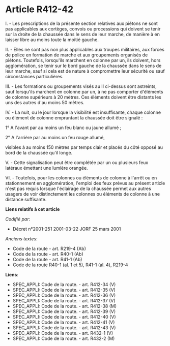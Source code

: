 # Article R412-42

I. - Les prescriptions de la présente section relatives aux piétons ne sont pas applicables aux cortèges, convois ou
processions qui doivent se tenir sur la droite de la chaussée dans le sens de leur marche, de manière à en laisser libre au
moins toute la moitié gauche.

II. - Elles ne sont pas non plus applicables aux troupes militaires, aux forces de police en formation de marche et aux
groupements organisés de piétons. Toutefois, lorsqu'ils marchent en colonne par un, ils doivent, hors agglomération, se tenir
sur le bord gauche de la chaussée dans le sens de leur marche, sauf si cela est de nature à compromettre leur sécurité ou
sauf circonstances particulières.

III. - Les formations ou groupements visés au II ci-dessus sont astreints, sauf lorsqu'ils marchent en colonne par un, à ne
pas comporter d'éléments de colonne supérieurs à 20 mètres. Ces éléments doivent être distants les uns des autres d'au moins
50 mètres.

IV. - La nuit, ou le jour lorsque la visibilité est insuffisante, chaque colonne ou élément de colonne empruntant la chaussée
doit être signalé :

1° A l'avant par au moins un feu blanc ou jaune allumé ;

2° A l'arrière par au moins un feu rouge allumé,

visibles à au moins 150 mètres par temps clair et placés du côté opposé au bord de la chaussée qu'il longe.

V. - Cette signalisation peut être complétée par un ou plusieurs feux latéraux émettant une lumière orangée.

VI. - Toutefois, pour les colonnes ou éléments de colonne à l'arrêt ou en stationnement en agglomération, l'emploi des feux
prévus au présent article n'est pas requis lorsque l'éclairage de la chaussée permet aux autres usagers de voir distinctement
les colonnes ou éléments de colonne à une distance suffisante.

**Liens relatifs à cet article**

_Codifié par_:

  - Décret n°2001-251 2001-03-22 JORF 25 mars 2001

_Anciens textes_:

  - Code de la route - art. R219-4 (Ab)
  - Code de la route - art. R40-1 (Ab)
  - Code de la route - art. R41-1 (Ab)
  - Code de la route R40-1 (al. 1 et 5), R41-1 (al. 4), R219-4

**Liens**:

  - SPEC_APPLI: Code de la route. - art. R412-34 (V)
  - SPEC_APPLI: Code de la route. - art. R412-35 (V)
  - SPEC_APPLI: Code de la route. - art. R412-36 (V)
  - SPEC_APPLI: Code de la route. - art. R412-37 (V)
  - SPEC_APPLI: Code de la route. - art. R412-38 (M)
  - SPEC_APPLI: Code de la route. - art. R412-39 (V)
  - SPEC_APPLI: Code de la route. - art. R412-40 (V)
  - SPEC_APPLI: Code de la route. - art. R412-41 (V)
  - SPEC_APPLI: Code de la route. - art. R412-43 (V)
  - SPEC_APPLI: Code de la route. - art. R432-1 (V)
  - SPEC_APPLI: Code de la route. - art. R432-2 (M)
